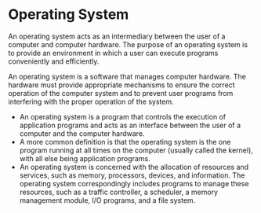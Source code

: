 # Operating System
An operating system acts as an intermediary between the user of a computer and computer hardware. The purpose of an operating system is to provide an environment in which a user can execute programs conveniently and efficiently. 

An operating system is a software that manages computer hardware. The hardware must provide appropriate mechanisms to ensure the correct operation of the computer system and to prevent user programs from interfering with the proper operation of the system.

<ul>
  <li>An operating system is a program that controls the execution of application programs and acts as an interface between the user of a computer and the computer hardware.</li>
  <li>A more common definition is that the operating system is the one program running at all times on the computer (usually called the kernel), with all else being application programs.</li>
  <li>An operating system is concerned with the allocation of resources and services, such as memory, processors, devices, and information. The operating system correspondingly includes programs to manage these resources, such as a traffic controller, a scheduler, a memory management module, I/O programs, and a file system.</li>
</ul>
